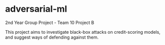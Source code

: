 # adversarial-ml
2nd Year Group Project - Team 10 Project B

This project aims to investigate black-box attacks on credit-scoring models, and suggest ways of defending against them.

